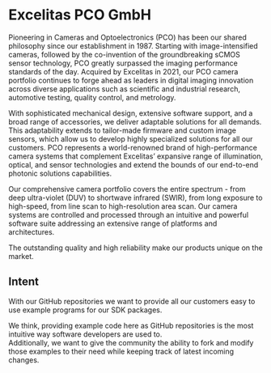 # Excelitas PCO GmbH
Pioneering in Cameras and Optoelectronics (PCO) has been our shared philosophy since our establishment in 1987.
Starting with image-intensified cameras, followed by the co-invention of the groundbreaking sCMOS sensor technology, PCO greatly surpassed the imaging performance standards of the day.
Acquired by Excelitas in 2021, our PCO camera portfolio continues to forge ahead as leaders in digital imaging innovation across diverse applications such as scientific and industrial research, automotive testing, quality control, and metrology.

With sophisticated mechanical design, extensive software support, and a broad range of accessories, we deliver adaptable solutions for all demands. 
This adaptability extends to tailor-made firmware and custom image sensors, which allow us to develop highly specialized solutions for all our customers.
PCO represents a world-renowned brand of high-performance camera systems that complement Excelitas’ expansive range of illumination, optical, and sensor technologies and extend the bounds of our end-to-end photonic solutions capabilities.

Our comprehensive camera portfolio covers the entire spectrum - from deep ultra-violet (DUV) to shortwave infrared (SWIR), from long exposure to high-speed, from line scan to high-resolution area scan.
Our camera systems are controlled and processed through an intuitive and powerful software suite addressing an extensive range of platforms and architectures.

The outstanding quality and high reliability make our products unique on the market.

## Intent
With our GitHub repositories we want to provide all our customers easy to use example programs for our SDK packages.

We think, providing example code here as GitHub repositories is the most intuitive way software developers are used to.  
Additionally, we want to give the community the ability to fork and modify those examples to their need while keeping track of latest incoming changes.
